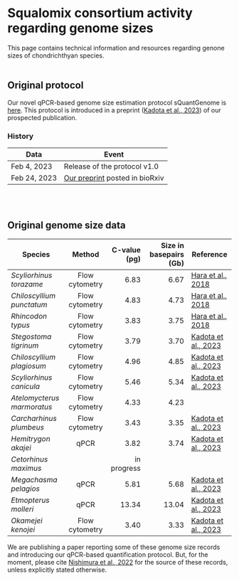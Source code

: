 # Squalomix consortium activity regarding genome sizes
This page contains technical information and resources regarding genone sizes of chondrichthyan species. 
<BR>
<BR>  

## Original protocol
Our novel qPCR-based genome size estimation protocol sQuantGenome is [here](https://github.com/Squalomix/c-value/blob/main/Protocol-sQuantGenome-v1.0.pdf). This protocol is introduced in a preprint ([Kadota et al., 2023](https://www.biorxiv.org/content/10.1101/2023.02.23.529029v1.full)) of our prospected publication.

### History
|Data|Event|
|----|----|
|Feb 4, 2023|Release of the protocol v1.0|
|Feb 24, 2023|[Our preprint](https://www.biorxiv.org/content/10.1101/2023.02.23.529029v1.full) posted in bioRxiv|
<BR>
<BR>

## Original genome size data

|Species|Method| C-value (pg) | Size in basepairs (Gb)|Reference|
|----|:----:|----:|----:|----|
|*Scyliorhinus torazame*|Flow cytometry|6.83| 6.67|[Hara et al., 2018](https://www.nature.com/articles/s41559-018-0673-5)|
|*Chiloscyllium punctatum*|Flow cytometry|4.83|4.73|[Hara et al., 2018](https://www.nature.com/articles/s41559-018-0673-5)|
|*Rhincodon typus*|Flow cytometry|3.83|3.75|[Hara et al., 2018](https://www.nature.com/articles/s41559-018-0673-5)|
|*Stegostoma tigrinum*|Flow cytometry|3.79|3.70|[Kadota et al., 2023](https://www.biorxiv.org/content/10.1101/2023.02.23.529029v1.full)|
|*Chiloscyllium plagiosum*|Flow cytometry|4.96|4.85|[Kadota et al., 2023](https://www.biorxiv.org/content/10.1101/2023.02.23.529029v1.full)|
|*Scyliorhinus canicula*|Flow cytometry|5.46|5.34|[Kadota et al., 2023](https://www.biorxiv.org/content/10.1101/2023.02.23.529029v1.full)|
|*Atelomycterus marmoratus*|Flow cytometry|4.33|4.23||
|*Carcharhinus plumbeus*|Flow cytometry|3.43|3.35|[Kadota et al., 2023](https://www.biorxiv.org/content/10.1101/2023.02.23.529029v1.full)|
|*Hemitrygon akajei*|qPCR|3.82|3.74|[Kadota et al., 2023](https://www.biorxiv.org/content/10.1101/2023.02.23.529029v1.full)|
|*Cetorhinus maximus*||in progress|||
|*Megachasma pelagios*|qPCR|5.81|5.68|[Kadota et al., 2023](https://www.biorxiv.org/content/10.1101/2023.02.23.529029v1.full)|
|*Etmopterus molleri*|qPCR|13.34|13.04|[Kadota et al., 2023](https://www.biorxiv.org/content/10.1101/2023.02.23.529029v1.full)|
|*Okamejei kenojei*|Flow cytometry|3.40|3.33|[Kadota et al., 2023](https://www.biorxiv.org/content/10.1101/2023.02.23.529029v1.full)|

We are publishing a paper reporting some of these genome size records and introducing our qPCR-based quantification protocol. But, for the moment, please cite [Nishimura et al., 2022](https://f1000research.com/articles/11-1077/v1) for the source of these records, unless explicitly stated otherwise.
